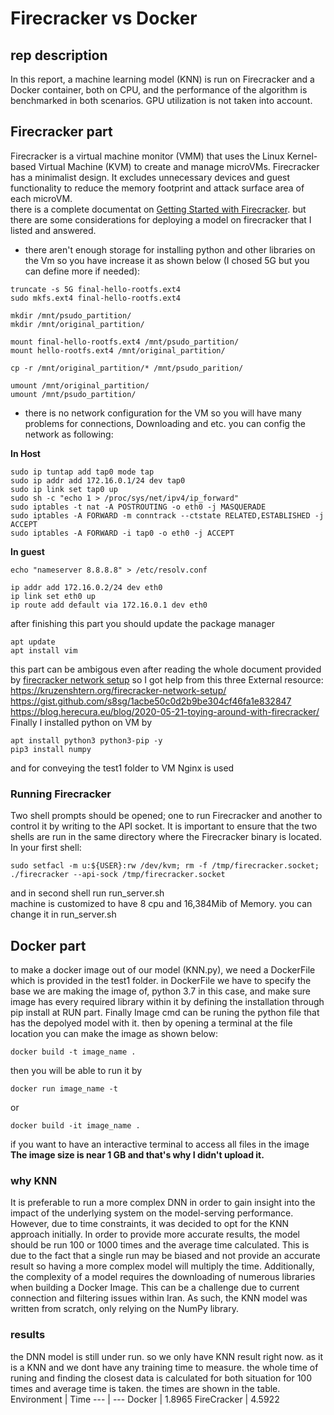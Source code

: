 # Firecracker vs Docker
## rep description
In this report, a machine learning model (KNN) is run on Firecracker and a Docker container, both on CPU, and the performance of the algorithm is benchmarked in both scenarios. GPU utilization is not taken into account.

## Firecracker part  
Firecracker is a virtual machine monitor (VMM) that uses the Linux Kernel-based Virtual Machine (KVM) to create and manage microVMs. Firecracker has a minimalist design. It excludes unnecessary devices and guest functionality to reduce the memory footprint and attack surface area of each microVM.  
there is a complete documentat on [Getting Started with Firecracker](https://github.com/firecracker-microvm/firecracker/blob/main/docs/getting-started.md#getting-started-with-firecracker). but there are some considerations for deploying a model on firecracker that I listed and answered.
- there aren't enough storage for installing python and other libraries on the Vm so you have increase it as shown below (I chosed 5G but you can define more if needed):
 ```
truncate -s 5G final-hello-rootfs.ext4
sudo mkfs.ext4 final-hello-rootfs.ext4

mkdir /mnt/psudo_partition/
mkdir /mnt/original_partition/

mount final-hello-rootfs.ext4 /mnt/psudo_partition/
mount hello-rootfs.ext4 /mnt/original_partition/

cp -r /mnt/original_partition/* /mnt/psudo_parition/

umount /mnt/original_partition/
umount /mnt/psudo_partition/
 ```
- there is no network configuration for the VM so you will have many problems for connections, Downloading and etc. you can config the network as following:

**In Host**
```
sudo ip tuntap add tap0 mode tap
sudo ip addr add 172.16.0.1/24 dev tap0
sudo ip link set tap0 up
sudo sh -c "echo 1 > /proc/sys/net/ipv4/ip_forward"
sudo iptables -t nat -A POSTROUTING -o eth0 -j MASQUERADE
sudo iptables -A FORWARD -m conntrack --ctstate RELATED,ESTABLISHED -j ACCEPT
sudo iptables -A FORWARD -i tap0 -o eth0 -j ACCEPT
```
**In guest**
```
echo "nameserver 8.8.8.8" > /etc/resolv.conf  

ip addr add 172.16.0.2/24 dev eth0
ip link set eth0 up
ip route add default via 172.16.0.1 dev eth0
```
after finishing this part you should update the package manager
```
apt update
apt install vim
```
this part can be ambigous even after reading the whole document provided by [firecracker network setup](https://github.com/firecracker-microvm/firecracker/blob/main/docs/network-setup.md) so I got help from this three External resource:
https://kruzenshtern.org/firecracker-network-setup/  
https://gist.github.com/s8sg/1acbe50c0d2b9be304cf46fa1e832847  
https://blog.herecura.eu/blog/2020-05-21-toying-around-with-firecracker/  
Finally I installed python on VM by
```
apt install python3 python3-pip -y
pip3 install numpy
```
and for conveying the test1 folder to VM Nginx is used

### Running Firecracker
Two shell prompts should be opened; one to run Firecracker and another to control it by writing to the API socket. It is important to ensure that the two shells are run in the same directory where the Firecracker binary is located.  
In your first shell:
```
sudo setfacl -m u:${USER}:rw /dev/kvm; rm -f /tmp/firecracker.socket; ./firecracker --api-sock /tmp/firecracker.socket
```
and in second shell run run_server.sh  
machine is customized to have 8 cpu and 16,384Mib of Memory. you can change it in run_server.sh 

## Docker part
to make a docker image out of our model (KNN.py), we need a DockerFile which is provided in the test1 folder. in DockerFile we have to specify the base we are making the image of, python 3.7 in this case, and make sure image has every required library within it by defining the installation through pip install at RUN part. Finally Image cmd can be runing the python file that has the depolyed model with it. then by opening a terminal at the file location you can make the image as shown below:
```
docker build -t image_name .
```
then you will be able to run it by 
```
docker run image_name -t
```
or 
```
docker build -it image_name .
```
if you want to have an interactive terminal to access all files in the image  
**The image size is near 1 GB and that's why I didn't upload it.** 
### why KNN
It is preferable to run a more complex DNN in order to gain insight into the impact of the underlying system on the model-serving performance. However, due to time constraints, it was decided to opt for the KNN approach initially. In order to provide more accurate results, the model should be run 100 or 1000 times and the average time calculated. This is due to the fact that a single run may be biased and not provide an accurate result so having a more complex model will multiply the time. Additionally, the complexity of a model requires the downloading of numerous libraries when building a Docker Image. This can be a challenge due to current connection and filtering issues within Iran. As such, the KNN model was written from scratch, only relying on the NumPy library.

### results
the DNN model is still under run. so we only have KNN result right now. as it is a KNN and we dont have any training time to measure. the whole time of runing and finding the closest data is calculated for both situation for 100 times and average time is taken. the times are shown in the table.
Environment | Time 
--- | --- 
Docker | 1.8965
FireCracker | 4.5922
